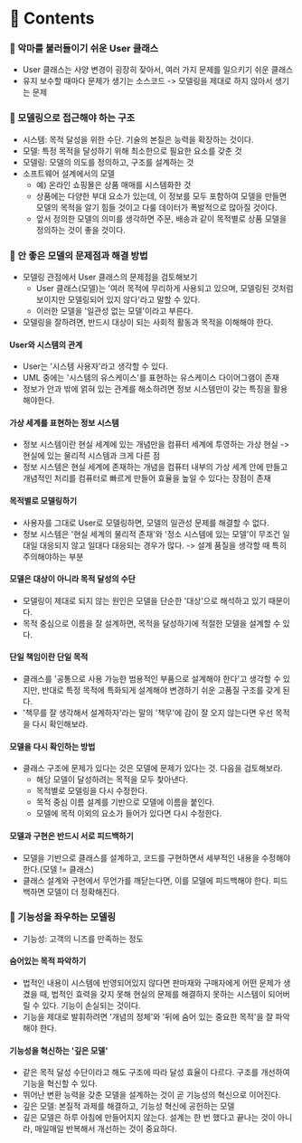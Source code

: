 # 📌 Contents

### 📌 악마를 불러들이기 쉬운 User 클래스
- User 클래스는 사양 변경이 굉장히 잦아서, 여러 가지 문제를 일으키기 쉬운 클래스
- 유지 보수할 때마다 문제가 생기는 소스코드 -> 모델링을 제대로 하지 않아서 생기는 문제

### 📌 모델링으로 접근해야 하는 구조
- 시스템: 목적 달성을 위한 수단. 기술의 본질은 능력을 확장하는 것이다.
- 모델: 특정 목적을 달성하기 위해 최소한으로 필요한 요소를 갖춘 것
- 모델링: 모델의 의도를 정의하고, 구조를 설계하는 것
- 소프트웨어 설계에서의 모델
  + 예) 온라인 쇼핑몰은 상품 매매를 시스템화한 것
  + 상품에는 다양한 부대 요소가 있는데, 이 정보를 모두 포함하여 모델을 만들면 모델의 목적을 알기 힘들 것이고 다룰 데이터가 폭발적으로 많아질 것이다.
  + 앞서 정의한 모델의 의미를 생각하면 주문, 배송과 같이 목적별로 상품 모델을 정의하는 것이 좋을 것이다.

### 📌 안 좋은 모델의 문제점과 해결 방법
- 모델링 관점에서 User 클래스의 문제점을 검토해보기
  + User 클래스(모델)는 '여러 목적에 무리하게 사용되고 있으며, 모델링된 것처럼 보이지만 모델링되어 있지 않다'라고 말할 수 있다.
  + 이러한 모델을 '일관성 없는 모델'이라고 부른다.
- 모델링을 잘하려면, 반드시 대상이 되는 사회적 활동과 목적을 이해해야 한다.
#### User와 시스템의 관계
- User는 '시스템 사용자'라고 생각할 수 있다.
- UML 중에는 '시스템의 유스케이스'를 표현하는 유스케이스 다이어그램이 존재
- 정보가 안과 밖에 얽혀 있는 관계를 해소하려면 정보 시스템만이 갖는 특징을 활용해야한다.
#### 가상 세계를 표현하는 정보 시스템
- 정보 시스템이란 현실 세계에 있는 개념만을 컴퓨터 세계에 투영하는 가상 현실 -> 현실에 있는 물리적 시스템과 크게 다른 점
- 정보 시스템은 현실 세계에 존재하는 개념을 컴퓨터 내부의 가상 세계 안에 만들고 개념적인 처리를 컴퓨터로 빠르게 만들어 효율을 높일 수 있다는 장점이 존재
#### 목적별로 모델링하기
- 사용자를 그대로 User로 모델링하면, 모델의 일관성 문제를 해결할 수 없다.
- 정보 시스템은 '현실 세계의 물리적 존재'와 '정소 시스템에 있는 모델'이 무조건 일대일 대응되지 않고 일대다 대응되는 경우가 많다. -> 설계 품질을 생각할 때 특히 주의해야하는 부분
#### 모델은 대상이 아니라 목적 달성의 수단
- 모델링이 제대로 되지 않는 원인은 모델을 단순한 '대상'으로 해석하고 있기 때문이다.
- 목적 중심으로 이름을 잘 설계하면, 목적을 달성하기에 적절한 모델을 설계할 수 있다.
#### 단일 책임이란 단일 목적
- 클래스를 '공통으로 사용 가능한 범용적인 부품으로 설계해야 한다'고 생각할 수 있지만, 반대로 특정 목적에 특화되게 설계해야 변경하기 쉬운 고품질 구조를 갖게 된다.
- '책무를 잘 생각해서 설계하자'라는 말의 '책무'에 감이 잘 오지 않는다면 우선 목적을 다시 확인해보라.
#### 모델을 다시 확인하는 방법
- 클래스 구조에 문제가 있다는 것은 모델에 문제가 있다는 것. 다음을 검토해보라.
  + 해당 모델이 달성하려는 목적을 모두 찾아낸다.
  + 목적별로 모델링을 다시 수정한다.
  + 목적 중심 이름 설계를 기반으로 모델에 이름을 붙인다.
  + 모델에 목적 이외의 요소가 들어가 있다면 다시 수정한다.
#### 모델과 구현은 반드시 서로 피드백하기
- 모델을 기반으로 클래스를 설계하고, 코드를 구현하면서 세부적인 내용을 수정해야 한다.(모델 != 클래스)
- 클래스 설계와 구현에서 무언가를 깨닫는다면, 이를 모델에 피드백해야 한다. 피드백하면 모델이 더 정확해진다.

### 📌 기능성을 좌우하는 모델링
- 기능성: 고객의 니즈를 만족하는 정도
#### 숨어있는 목적 파악하기
- 법적인 내용이 시스템에 반영되어있지 않다면 판마재와 구매자에게 어떤 문제가 생겼을 때, 법적인 효력을 갖지 못해 현실의 문제를 해결하지 못하는 시스템이 되어버릴 수 있다. 기능이 손실되는 것이다.
- 기능을 제대로 발휘하려면 '개념의 정체'와 '뒤에 숨어 있는 중요한 목적'을 잘 파악해야 한다.
#### 기능성을 혁신하는 '깊은 모델'
- 같은 목적 달성 수단이라고 해도 구조에 따라 달성 효율이 다르다. 구조를 개선하여 기능을 혁신할 수 있다.
- 뛰어난 변환 능력을 갖춘 모델을 설계하는 것이 곧 기능성의 혁신으로 이어진다.
- 깊은 모델: 본질적 과제를 해결하고, 기능성 혁신에 공헌하는 모델
- 깊은 모델은 하루 아침에 만들어지지 않는다. 설계는 한 번 했다고 끝나는 것이 아니라, 매일매일 반복해서 개선하는 것이 중요하다.

